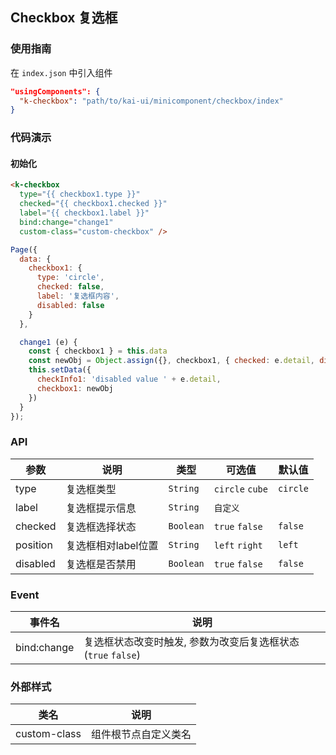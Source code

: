 ## Checkbox 复选框

### 使用指南
在 `index.json` 中引入组件
```json
"usingComponents": {
  "k-checkbox": "path/to/kai-ui/minicomponent/checkbox/index"
}
```

### 代码演示

#### 初始化

```html
<k-checkbox 
  type="{{ checkbox1.type }}"
  checked="{{ checkbox1.checked }}"
  label="{{ checkbox1.label }}"
  bind:change="change1"
  custom-class="custom-checkbox" />
```

```javascript
Page({
  data: {
    checkbox1: {
      type: 'circle',
      checked: false,
      label: '复选框内容',
      disabled: false
    }
  },

  change1 (e) {
    const { checkbox1 } = this.data
    const newObj = Object.assign({}, checkbox1, { checked: e.detail, disabled: e.detail })
    this.setData({
      checkInfo1: 'disabled value ' + e.detail,
      checkbox1: newObj
    })
  }
});
```

### API

| 参数 | 说明 | 类型 | 可选值 | 默认值 |
|-----------|-----------|-----------|-----------|-------------|
| type | 复选框类型 | `String` | `circle` `cube` | `circle` |
| label | 复选框提示信息 | `String` | `自定义` | ` ` |
| checked | 复选框选择状态 | `Boolean` | `true` `false` | `false` |
| position | 复选框相对label位置 | `String` | `left` `right` | `left` |
| disabled | 复选框是否禁用 | `Boolean` | `true` `false` | `false` |


### Event

| 事件名 | 说明 |
|-----------|-----------|
| bind:change | 复选框状态改变时触发, 参数为改变后复选框状态(`true` `false`) |


### 外部样式

| 类名 | 说明 |
|-----------|-----------|
| custom-class | 组件根节点自定义类名 |

